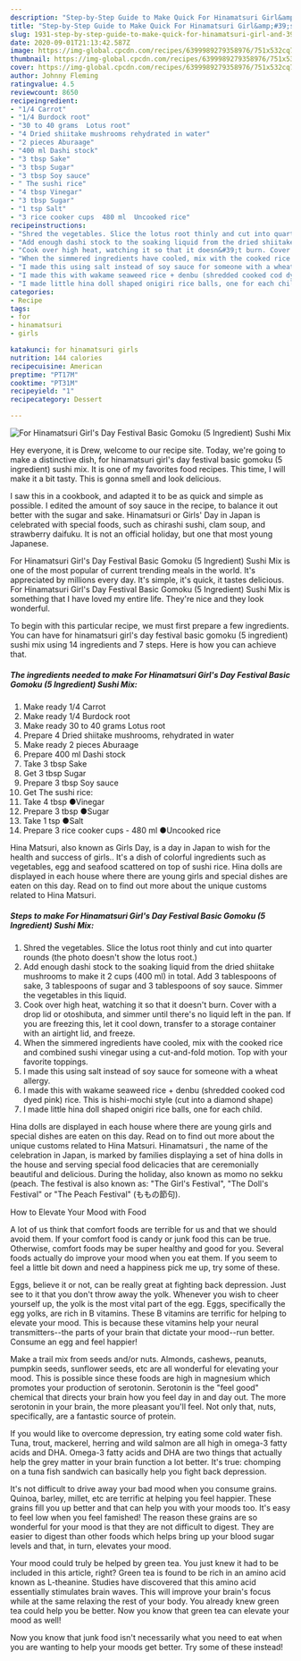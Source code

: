 ```yaml
---
description: "Step-by-Step Guide to Make Quick For Hinamatsuri Girl&amp;#39;s Day Festival Basic Gomoku (5 Ingredient) Sushi Mix"
title: "Step-by-Step Guide to Make Quick For Hinamatsuri Girl&amp;#39;s Day Festival Basic Gomoku (5 Ingredient) Sushi Mix"
slug: 1931-step-by-step-guide-to-make-quick-for-hinamatsuri-girl-and-39-s-day-festival-basic-gomoku-5-ingredient-sushi-mix
date: 2020-09-01T21:13:42.587Z
image: https://img-global.cpcdn.com/recipes/6399989279358976/751x532cq70/for-hinamatsuri-girls-day-festival-basic-gomoku-5-ingredient-sushi-mix-recipe-main-photo.jpg
thumbnail: https://img-global.cpcdn.com/recipes/6399989279358976/751x532cq70/for-hinamatsuri-girls-day-festival-basic-gomoku-5-ingredient-sushi-mix-recipe-main-photo.jpg
cover: https://img-global.cpcdn.com/recipes/6399989279358976/751x532cq70/for-hinamatsuri-girls-day-festival-basic-gomoku-5-ingredient-sushi-mix-recipe-main-photo.jpg
author: Johnny Fleming
ratingvalue: 4.5
reviewcount: 8650
recipeingredient:
- "1/4 Carrot"
- "1/4 Burdock root"
- "30 to 40 grams  Lotus root"
- "4 Dried shiitake mushrooms rehydrated in water"
- "2 pieces Aburaage"
- "400 ml Dashi stock"
- "3 tbsp Sake"
- "3 tbsp Sugar"
- "3 tbsp Soy sauce"
- " The sushi rice"
- "4 tbsp Vinegar"
- "3 tbsp Sugar"
- "1 tsp Salt"
- "3 rice cooker cups  480 ml  Uncooked rice"
recipeinstructions:
- "Shred the vegetables. Slice the lotus root thinly and cut into quarter rounds (the photo doesn&#39;t show the lotus root.)"
- "Add enough dashi stock to the soaking liquid from the dried shiitake mushrooms to make it 2 cups (400 ml) in total. Add 3 tablespoons of sake, 3 tablespoons of sugar and 3 tablespoons of soy sauce. Simmer the vegetables in this liquid."
- "Cook over high heat, watching it so that it doesn&#39;t burn. Cover with a drop lid or otoshibuta, and simmer until there&#39;s no liquid left in the pan. If you are freezing this, let it cool down, transfer to a storage container with an airtight lid, and freeze."
- "When the simmered ingredients have cooled, mix with the cooked rice and combined sushi vinegar using a cut-and-fold motion. Top with your favorite toppings."
- "I made this using salt instead of soy sauce for someone with a wheat allergy."
- "I made this with wakame seaweed rice + denbu (shredded cooked cod dyed pink) rice. This is hishi-mochi style (cut into a diamond shape)"
- "I made little hina doll shaped onigiri rice balls, one for each child."
categories:
- Recipe
tags:
- for
- hinamatsuri
- girls

katakunci: for hinamatsuri girls 
nutrition: 144 calories
recipecuisine: American
preptime: "PT17M"
cooktime: "PT31M"
recipeyield: "1"
recipecategory: Dessert

---
```



![For Hinamatsuri Girl&#39;s Day Festival Basic Gomoku (5 Ingredient) Sushi Mix](https://img-global.cpcdn.com/recipes/6399989279358976/751x532cq70/for-hinamatsuri-girls-day-festival-basic-gomoku-5-ingredient-sushi-mix-recipe-main-photo.jpg)

Hey everyone, it is Drew, welcome to our recipe site. Today, we're going to make a distinctive dish, for hinamatsuri girl&#39;s day festival basic gomoku (5 ingredient) sushi mix. It is one of my favorites food recipes. This time, I will make it a bit tasty. This is gonna smell and look delicious.

I saw this in a cookbook, and adapted it to be as quick and simple as possible. I edited the amount of soy sauce in the recipe, to balance it out better with the sugar and sake. Hinamatsuri or Girls&#39; Day in Japan is celebrated with special foods, such as chirashi sushi, clam soup, and strawberry daifuku. It is not an official holiday, but one that most young Japanese.

For Hinamatsuri Girl&#39;s Day Festival Basic Gomoku (5 Ingredient) Sushi Mix is one of the most popular of current trending meals in the world. It's appreciated by millions every day. It's simple, it's quick, it tastes delicious. For Hinamatsuri Girl&#39;s Day Festival Basic Gomoku (5 Ingredient) Sushi Mix is something that I have loved my entire life. They're nice and they look wonderful.


To begin with this particular recipe, we must first prepare a few ingredients. You can have for hinamatsuri girl&#39;s day festival basic gomoku (5 ingredient) sushi mix using 14 ingredients and 7 steps. Here is how you can achieve that.

<!--inarticleads1-->

##### The ingredients needed to make For Hinamatsuri Girl&#39;s Day Festival Basic Gomoku (5 Ingredient) Sushi Mix:

1. Make ready 1/4 Carrot
1. Make ready 1/4 Burdock root
1. Make ready 30 to 40 grams  Lotus root
1. Prepare 4 Dried shiitake mushrooms, rehydrated in water
1. Make ready 2 pieces Aburaage
1. Prepare 400 ml Dashi stock
1. Take 3 tbsp Sake
1. Get 3 tbsp Sugar
1. Prepare 3 tbsp Soy sauce
1. Get  The sushi rice:
1. Take 4 tbsp ●Vinegar
1. Prepare 3 tbsp ●Sugar
1. Take 1 tsp ●Salt
1. Prepare 3 rice cooker cups - 480 ml  ●Uncooked rice


Hina Matsuri, also known as Girls Day, is a day in Japan to wish for the health and success of girls.. It&#39;s a dish of colorful ingredients such as vegetables, egg and seafood scattered on top of sushi rice. Hina dolls are displayed in each house where there are young girls and special dishes are eaten on this day. Read on to find out more about the unique customs related to Hina Matsuri. 

<!--inarticleads2-->

##### Steps to make For Hinamatsuri Girl&#39;s Day Festival Basic Gomoku (5 Ingredient) Sushi Mix:

1. Shred the vegetables. Slice the lotus root thinly and cut into quarter rounds (the photo doesn&#39;t show the lotus root.)
1. Add enough dashi stock to the soaking liquid from the dried shiitake mushrooms to make it 2 cups (400 ml) in total. Add 3 tablespoons of sake, 3 tablespoons of sugar and 3 tablespoons of soy sauce. Simmer the vegetables in this liquid.
1. Cook over high heat, watching it so that it doesn&#39;t burn. Cover with a drop lid or otoshibuta, and simmer until there&#39;s no liquid left in the pan. If you are freezing this, let it cool down, transfer to a storage container with an airtight lid, and freeze.
1. When the simmered ingredients have cooled, mix with the cooked rice and combined sushi vinegar using a cut-and-fold motion. Top with your favorite toppings.
1. I made this using salt instead of soy sauce for someone with a wheat allergy.
1. I made this with wakame seaweed rice + denbu (shredded cooked cod dyed pink) rice. This is hishi-mochi style (cut into a diamond shape)
1. I made little hina doll shaped onigiri rice balls, one for each child.


Hina dolls are displayed in each house where there are young girls and special dishes are eaten on this day. Read on to find out more about the unique customs related to Hina Matsuri. Hinamatsuri , the name of the celebration in Japan, is marked by families displaying a set of hina dolls in the house and serving special food delicacies that are ceremonially beautiful and delicious. During the holiday, also known as momo no sekku (peach. The festival is also known as: &#34;The Girl&#39;s Festival&#34;, &#34;The Doll&#39;s Festival&#34; or &#34;The Peach Festival&#34; (ももの節句). 

How to Elevate Your Mood with Food


A lot of us think that comfort foods are terrible for us and that we should avoid them. If your comfort food is candy or junk food this can be true. Otherwise, comfort foods may be super healthy and good for you. Several foods actually do improve your mood when you eat them. If you seem to feel a little bit down and need a happiness pick me up, try some of these.

Eggs, believe it or not, can be really great at fighting back depression. Just see to it that you don't throw away the yolk. Whenever you wish to cheer yourself up, the yolk is the most vital part of the egg. Eggs, specifically the egg yolks, are rich in B vitamins. These B vitamins are terrific for helping to elevate your mood. This is because these vitamins help your neural transmitters--the parts of your brain that dictate your mood--run better. Consume an egg and feel happier!

Make a trail mix from seeds and/or nuts. Almonds, cashews, peanuts, pumpkin seeds, sunflower seeds, etc are all wonderful for elevating your mood. This is possible since these foods are high in magnesium which promotes your production of serotonin. Serotonin is the "feel good" chemical that directs your brain how you feel day in and day out. The more serotonin in your brain, the more pleasant you'll feel. Not only that, nuts, specifically, are a fantastic source of protein.

If you would like to overcome depression, try eating some cold water fish. Tuna, trout, mackerel, herring and wild salmon are all high in omega-3 fatty acids and DHA. Omega-3 fatty acids and DHA are two things that actually help the grey matter in your brain function a lot better. It's true: chomping on a tuna fish sandwich can basically help you fight back depression. 

It's not difficult to drive away your bad mood when you consume grains. Quinoa, barley, millet, etc are terrific at helping you feel happier. These grains fill you up better and that can help you with your moods too. It's easy to feel low when you feel famished! The reason these grains are so wonderful for your mood is that they are not difficult to digest. They are easier to digest than other foods which helps bring up your blood sugar levels and that, in turn, elevates your mood.

Your mood could truly be helped by green tea. You just knew it had to be included in this article, right? Green tea is found to be rich in an amino acid known as L-theanine. Studies have discovered that this amino acid essentially stimulates brain waves. This will improve your brain's focus while at the same relaxing the rest of your body. You already knew green tea could help you be better. Now you know that green tea can elevate your mood as well!

Now you know that junk food isn't necessarily what you need to eat when you are wanting to help your moods get better. Try some of these instead!

